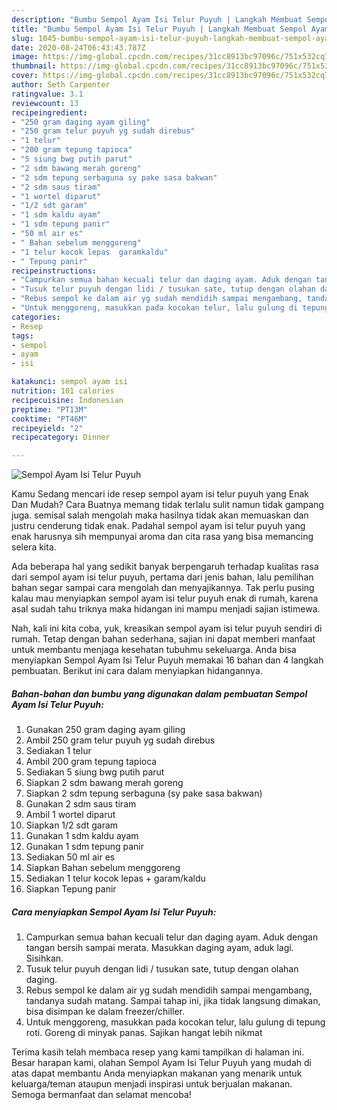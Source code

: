 ```yaml
---
description: "Bumbu Sempol Ayam Isi Telur Puyuh | Langkah Membuat Sempol Ayam Isi Telur Puyuh Yang Mudah Dan Praktis"
title: "Bumbu Sempol Ayam Isi Telur Puyuh | Langkah Membuat Sempol Ayam Isi Telur Puyuh Yang Mudah Dan Praktis"
slug: 1045-bumbu-sempol-ayam-isi-telur-puyuh-langkah-membuat-sempol-ayam-isi-telur-puyuh-yang-mudah-dan-praktis
date: 2020-08-24T06:43:43.787Z
image: https://img-global.cpcdn.com/recipes/31cc8913bc97096c/751x532cq70/sempol-ayam-isi-telur-puyuh-foto-resep-utama.jpg
thumbnail: https://img-global.cpcdn.com/recipes/31cc8913bc97096c/751x532cq70/sempol-ayam-isi-telur-puyuh-foto-resep-utama.jpg
cover: https://img-global.cpcdn.com/recipes/31cc8913bc97096c/751x532cq70/sempol-ayam-isi-telur-puyuh-foto-resep-utama.jpg
author: Seth Carpenter
ratingvalue: 3.1
reviewcount: 13
recipeingredient:
- "250 gram daging ayam giling"
- "250 gram telur puyuh yg sudah direbus"
- "1 telur"
- "200 gram tepung tapioca"
- "5 siung bwg putih parut"
- "2 sdm bawang merah goreng"
- "2 sdm tepung serbaguna sy pake sasa bakwan"
- "2 sdm saus tiram"
- "1 wortel diparut"
- "1/2 sdt garam"
- "1 sdm kaldu ayam"
- "1 sdm tepung panir"
- "50 ml air es"
- " Bahan sebelum menggoreng"
- "1 telur kocok lepas  garamkaldu"
- " Tepung panir"
recipeinstructions:
- "Campurkan semua bahan kecuali telur dan daging ayam. Aduk dengan tangan bersih sampai merata. Masukkan daging ayam, aduk lagi. Sisihkan."
- "Tusuk telur puyuh dengan lidi / tusukan sate, tutup dengan olahan daging."
- "Rebus sempol ke dalam air yg sudah mendidih sampai mengambang, tandanya sudah matang. Sampai tahap ini, jika tidak langsung dimakan, bisa disimpan ke dalam freezer/chiller."
- "Untuk menggoreng, masukkan pada kocokan telur, lalu gulung di tepung roti. Goreng di minyak panas. Sajikan hangat lebih nikmat"
categories:
- Resep
tags:
- sempol
- ayam
- isi

katakunci: sempol ayam isi 
nutrition: 101 calories
recipecuisine: Indonesian
preptime: "PT13M"
cooktime: "PT46M"
recipeyield: "2"
recipecategory: Dinner

---
```



![Sempol Ayam Isi Telur Puyuh](https://img-global.cpcdn.com/recipes/31cc8913bc97096c/751x532cq70/sempol-ayam-isi-telur-puyuh-foto-resep-utama.jpg)

Kamu Sedang mencari ide resep sempol ayam isi telur puyuh yang Enak Dan Mudah? Cara Buatnya memang tidak terlalu sulit namun tidak gampang juga. semisal salah mengolah maka hasilnya tidak akan memuaskan dan justru cenderung tidak enak. Padahal sempol ayam isi telur puyuh yang enak harusnya sih mempunyai aroma dan cita rasa yang bisa memancing selera kita.



Ada beberapa hal yang sedikit banyak berpengaruh terhadap kualitas rasa dari sempol ayam isi telur puyuh, pertama dari jenis bahan, lalu pemilihan bahan segar sampai cara mengolah dan menyajikannya. Tak perlu pusing kalau mau menyiapkan sempol ayam isi telur puyuh enak di rumah, karena asal sudah tahu triknya maka hidangan ini mampu menjadi sajian istimewa.


Nah, kali ini kita coba, yuk, kreasikan sempol ayam isi telur puyuh sendiri di rumah. Tetap dengan bahan sederhana, sajian ini dapat memberi manfaat untuk membantu menjaga kesehatan tubuhmu sekeluarga. Anda bisa menyiapkan Sempol Ayam Isi Telur Puyuh memakai 16 bahan dan 4 langkah pembuatan. Berikut ini cara dalam menyiapkan hidangannya.

<!--inarticleads1-->

##### Bahan-bahan dan bumbu yang digunakan dalam pembuatan Sempol Ayam Isi Telur Puyuh:

1. Gunakan 250 gram daging ayam giling
1. Ambil 250 gram telur puyuh yg sudah direbus
1. Sediakan 1 telur
1. Ambil 200 gram tepung tapioca
1. Sediakan 5 siung bwg putih parut
1. Siapkan 2 sdm bawang merah goreng
1. Siapkan 2 sdm tepung serbaguna (sy pake sasa bakwan)
1. Gunakan 2 sdm saus tiram
1. Ambil 1 wortel diparut
1. Siapkan 1/2 sdt garam
1. Gunakan 1 sdm kaldu ayam
1. Gunakan 1 sdm tepung panir
1. Sediakan 50 ml air es
1. Siapkan  Bahan sebelum menggoreng
1. Sediakan 1 telur kocok lepas + garam/kaldu
1. Siapkan  Tepung panir




<!--inarticleads2-->

##### Cara menyiapkan Sempol Ayam Isi Telur Puyuh:

1. Campurkan semua bahan kecuali telur dan daging ayam. Aduk dengan tangan bersih sampai merata. Masukkan daging ayam, aduk lagi. Sisihkan.
1. Tusuk telur puyuh dengan lidi / tusukan sate, tutup dengan olahan daging.
1. Rebus sempol ke dalam air yg sudah mendidih sampai mengambang, tandanya sudah matang. Sampai tahap ini, jika tidak langsung dimakan, bisa disimpan ke dalam freezer/chiller.
1. Untuk menggoreng, masukkan pada kocokan telur, lalu gulung di tepung roti. Goreng di minyak panas. Sajikan hangat lebih nikmat




Terima kasih telah membaca resep yang kami tampilkan di halaman ini. Besar harapan kami, olahan Sempol Ayam Isi Telur Puyuh yang mudah di atas dapat membantu Anda menyiapkan makanan yang menarik untuk keluarga/teman ataupun menjadi inspirasi untuk berjualan makanan. Semoga bermanfaat dan selamat mencoba!
